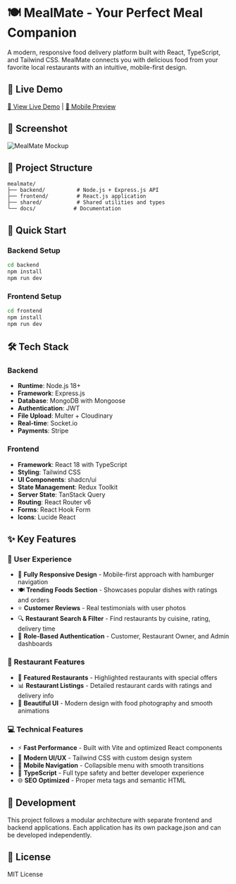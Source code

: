 # 🍽️ MealMate - Your Perfect Meal Companion

A modern, responsive food delivery platform built with React, TypeScript, and Tailwind CSS. MealMate connects you with delicious food from your favorite local restaurants with an intuitive, mobile-first design.

## 🌟 **Live Demo**
[🔗 View Live Demo](https://mealmate-food-delivery.vercel.app) | [📱 Mobile Preview](https://mealmate-food-delivery.vercel.app)

## 📸 **Screenshot**
![MealMate Mockup](Images/All20%Devices.png)

## 📁 Project Structure

```
mealmate/
├── backend/          # Node.js + Express.js API
├── frontend/         # React.js application
├── shared/           # Shared utilities and types
└── docs/            # Documentation
```

## 🚀 Quick Start

### Backend Setup
```bash
cd backend
npm install
npm run dev
```

### Frontend Setup
```bash
cd frontend
npm install
npm run dev
```

## 🛠️ Tech Stack

### Backend
- **Runtime**: Node.js 18+
- **Framework**: Express.js
- **Database**: MongoDB with Mongoose
- **Authentication**: JWT
- **File Upload**: Multer + Cloudinary
- **Real-time**: Socket.io
- **Payments**: Stripe

### Frontend
- **Framework**: React 18 with TypeScript
- **Styling**: Tailwind CSS
- **UI Components**: shadcn/ui
- **State Management**: Redux Toolkit
- **Server State**: TanStack Query
- **Routing**: React Router v6
- **Forms**: React Hook Form
- **Icons**: Lucide React

## ✨ **Key Features**

### 🎯 **User Experience**
- 📱 **Fully Responsive Design** - Mobile-first approach with hamburger navigation
- 🍽️ **Trending Foods Section** - Showcases popular dishes with ratings and orders
- ⭐ **Customer Reviews** - Real testimonials with user photos
- 🔍 **Restaurant Search & Filter** - Find restaurants by cuisine, rating, delivery time
- 👤 **Role-Based Authentication** - Customer, Restaurant Owner, and Admin dashboards

### 🏪 **Restaurant Features**
- 🍕 **Featured Restaurants** - Highlighted restaurants with special offers
- 📊 **Restaurant Listings** - Detailed restaurant cards with ratings and delivery info
- 🎨 **Beautiful UI** - Modern design with food photography and smooth animations

### 💻 **Technical Features**
- ⚡ **Fast Performance** - Built with Vite and optimized React components
- 🎨 **Modern UI/UX** - Tailwind CSS with custom design system
- 📱 **Mobile Navigation** - Collapsible menu with smooth transitions
- 🔐 **TypeScript** - Full type safety and better developer experience
- 🌐 **SEO Optimized** - Proper meta tags and semantic HTML

## 🔧 Development

This project follows a modular architecture with separate frontend and backend applications. Each application has its own package.json and can be developed independently.

## 📄 License

MIT License
